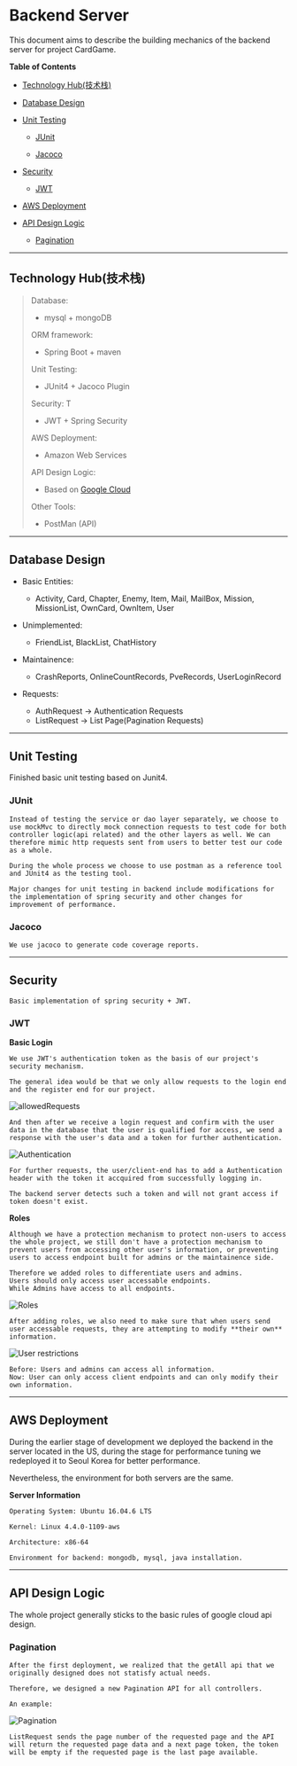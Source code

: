 # Backend Server

This document aims to describe the building mechanics of the backend server for project CardGame.

**Table of Contents**

- [Technology Hub(技术栈)](#technology-hub技术栈)

- [Database Design](#database-design)

- [Unit Testing](#unit-testing)

  - [JUnit](#junit)

  - [Jacoco](#jacoco)

- [Security](#security)

  - [JWT](#jwt)

- [AWS Deployment](#aws-deployment)

- [API Design Logic](#api-design-logic)

  - [Pagination](#pagination)

---

## Technology Hub(技术栈)

> Database:
>
> - mysql + mongoDB
>
> ORM framework:
>
> - Spring Boot + maven
>
> Unit Testing:
>
> - JUnit4 + Jacoco Plugin
>
> Security:
> T
>
> - JWT + Spring Security
>
> AWS Deployment:
>
> - Amazon Web Services
>
> API Design Logic:
>
> - Based on [Google Cloud](https://cloud.google.com/apis/design)
>
> Other Tools:
>
> - PostMan (API)

---

## Database Design

- Basic Entities:

  - Activity, Card, Chapter, Enemy, Item, Mail, MailBox, Mission, MissionList, OwnCard, OwnItem, User

- Unimplemented:

  - FriendList, BlackList, ChatHistory

- Maintainence:

  - CrashReports, OnlineCountRecords, PveRecords, UserLoginRecord

- Requests:
  - AuthRequest -> Authentication Requests
  - ListRequest -> List Page(Pagination Requests)

---

## Unit Testing

Finished basic unit testing based on Junit4.

### JUnit

    Instead of testing the service or dao layer separately, we choose to use mockMvc to directly mock connection requests to test code for both controller logic(api related) and the other layers as well. We can therefore mimic http requests sent from users to better test our code as a whole.

    During the whole process we choose to use postman as a reference tool and JUnit4 as the testing tool.

    Major changes for unit testing in backend include modifications for the implementation of spring security and other changes for improvement of performance.

### Jacoco

    We use jacoco to generate code coverage reports.

---

## Security

    Basic implementation of spring security + JWT.

### JWT

**Basic Login**

    We use JWT's authentication token as the basis of our project's security mechanism.

    The general idea would be that we only allow requests to the login end and the register end for our project.

![allowedRequests](./backend-1.jpeg)

    And then after we receive a login request and confirm with the user data in the database that the user is qualified for access, we send a response with the user's data and a token for further authentication.

![Authentication](./backend-2.jpeg)

    For further requests, the user/client-end has to add a Authentication header with the token it accquired from successfully logging in.

    The backend server detects such a token and will not grant access if token doesn't exist.

**Roles**

    Although we have a protection mechanism to protect non-users to access the whole project, we still don't have a protection mechanism to prevent users from accessing other user's information, or preventing users to access endpoint built for admins or the maintainence side.

    Therefore we added roles to differentiate users and admins.
    Users should only access user accessable endpoints.
    While Admins have access to all endpoints.

![Roles](./backend-3.jpeg)

    After adding roles, we also need to make sure that when users send user accessable requests, they are attempting to modify **their own** information.

![User restrictions](./backend-4.jpeg)

    Before: Users and admins can access all information.
    Now: User can only access client endpoints and can only modify their own information.

---

## AWS Deployment

During the earlier stage of development we deployed the backend in the server located in the US, during the stage for performance tuning we redeployed it to Seoul Korea for better performance.

Nevertheless, the environment for both servers are the same.

**Server Information**

    Operating System: Ubuntu 16.04.6 LTS

    Kernel: Linux 4.4.0-1109-aws

    Architecture: x86-64

    Environment for backend: mongodb, mysql, java installation.

---

## API Design Logic

The whole project generally sticks to the basic rules of google cloud api design.

### Pagination

    After the first deployment, we realized that the getAll api that we originally designed does not statisfy actual needs.

    Therefore, we designed a new Pagination API for all controllers.

    An example:

![Pagination](./backend-5.jpeg)

    ListRequest sends the page number of the requested page and the API will return the requested page data and a next page token, the token will be empty if the requested page is the last page available.
